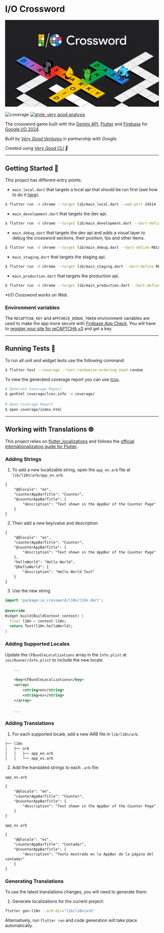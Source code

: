 # I/O Crossword

[![I/O Crossword Header][header]][io_crossword_link]

![coverage][coverage_badge]
[![style: very good analysis][very_good_analysis_badge]][very_good_analysis_link]

The crossword game built with the [Gemini API][gemini_api_link], [Flutter][flutter_link] and [Firebase][firebase_link] for [Google I/O 2024][google_io_link].

_Built by [Very Good Ventures][very_good_ventures_link] in partnership with Google._

_Created using [Very Good CLI][very_good_cli_link] 🤖_

---

## Getting Started 🚀

This project has different entry points.

- `main_local.dart` that targets a local api that should be run first (see how to do it [here][api_readme]).

```sh
$ flutter run -d chrome --target lib/main_local.dart --web-port 24514 --dart-define RECAPTCHA_KEY=<RECAPTCHA_KEY> --dart-define APPCHECK_DEBUG_TOKEN=<APPCHECK_DEBUG_TOKEN> --dart-define CROSSWORD_URL=https://crossword.withgoogle.com
```

- `main_development.dart` that targets the dev api.

```sh
$ flutter run -d chrome --target lib/main_development.dart --dart-define RECAPTCHA_KEY=<RECAPTCHA_KEY> --dart-define APPCHECK_DEBUG_TOKEN=<APPCHECK_DEBUG_TOKEN> --dart-define CROSSWORD_URL=https://crossword.withgoogle.com
```

- `main_debug.dart` that targets the dev api and adds a visual layer to debug the crossword sections, their position, fps and other items.

```sh
$ flutter run -d chrome --target lib/main_debug.dart --dart-define RECAPTCHA_KEY=<RECAPTCHA_KEY> --dart-define APPCHECK_DEBUG_TOKEN=<APPCHECK_DEBUG_TOKEN> --dart-define CROSSWORD_URL=https://crossword.withgoogle.com
```

- `main_staging.dart` that targets the staging api.

```sh
$ flutter run -d chrome --target lib/main_staging.dart --dart-define RECAPTCHA_KEY=<RECAPTCHA_KEY> --dart-define CROSSWORD_URL=https://crossword.withgoogle.com
```

- `main_production.dart` that targets the production api.

```sh
$ flutter run -d chrome --target lib/main_production.dart --dart-define RECAPTCHA_KEY=<RECAPTCHA_KEY> --dart-define CROSSWORD_URL=https://crossword.withgoogle.com
```

_\*I/O Crossword works on Web._

### Environment variables

The `RECAPTCHA_KEY` and `APPCHECK_DEBUG_TOKEN` environment variables are used to make the app more secure with [Firebase App Check][app_check_link]. You will have to [register your site for reCAPTCHA v3][recaptcha_link] and get a key.

---

## Running Tests 🧪

To run all unit and widget tests use the following command:

```sh
$ flutter test --coverage --test-randomize-ordering-seed random
```

To view the generated coverage report you can use [lcov](https://github.com/linux-test-project/lcov).

```sh
# Generate Coverage Report
$ genhtml coverage/lcov.info -o coverage/

# Open Coverage Report
$ open coverage/index.html
```

---

## Working with Translations 🌐

This project relies on [flutter_localizations][flutter_localizations_link] and follows the [official internationalization guide for Flutter][internationalization_link].

### Adding Strings

1. To add a new localizable string, open the `app_en.arb` file at `lib/l10n/arb/app_en.arb`.

```arb
{
    "@@locale": "en",
    "counterAppBarTitle": "Counter",
    "@counterAppBarTitle": {
        "description": "Text shown in the AppBar of the Counter Page"
    }
}
```

2. Then add a new key/value and description

```arb
{
    "@@locale": "en",
    "counterAppBarTitle": "Counter",
    "@counterAppBarTitle": {
        "description": "Text shown in the AppBar of the Counter Page"
    },
    "helloWorld": "Hello World",
    "@helloWorld": {
        "description": "Hello World Text"
    }
}
```

3. Use the new string

```dart
import 'package:io_crossword/l10n/l10n.dart';

@override
Widget build(BuildContext context) {
  final l10n = context.l10n;
  return Text(l10n.helloWorld);
}
```

### Adding Supported Locales

Update the `CFBundleLocalizations` array in the `Info.plist` at `ios/Runner/Info.plist` to include the new locale.

```xml
    ...

    <key>CFBundleLocalizations</key>
	<array>
		<string>en</string>
		<string>es</string>
	</array>

    ...
```

### Adding Translations

1. For each supported locale, add a new ARB file in `lib/l10n/arb`.

```
├── l10n
│   ├── arb
│   │   ├── app_en.arb
│   │   └── app_es.arb
```

2. Add the translated strings to each `.arb` file:

`app_en.arb`

```arb
{
    "@@locale": "en",
    "counterAppBarTitle": "Counter",
    "@counterAppBarTitle": {
        "description": "Text shown in the AppBar of the Counter Page"
    }
}
```

`app_es.arb`

```arb
{
    "@@locale": "es",
    "counterAppBarTitle": "Contador",
    "@counterAppBarTitle": {
        "description": "Texto mostrado en la AppBar de la página del contador"
    }
}
```

### Generating Translations

To use the latest translations changes, you will need to generate them:

1. Generate localizations for the current project:

```sh
flutter gen-l10n --arb-dir="lib/l10n/arb"
```

Alternatively, run `flutter run` and code generation will take place automatically.

[coverage_badge]: coverage_badge.svg
[flutter_localizations_link]: https://api.flutter.dev/flutter/flutter_localizations/flutter_localizations-library.html
[internationalization_link]: https://flutter.dev/docs/development/accessibility-and-localization/internationalization
[very_good_analysis_badge]: https://img.shields.io/badge/style-very_good_analysis-B22C89.svg
[very_good_analysis_link]: https://pub.dev/packages/very_good_analysis
[very_good_cli_link]: https://github.com/VeryGoodOpenSource/very_good_cli
[api_readme]: api/README.md
[very_good_ventures_link]: https://verygood.ventures/
[header]: art/readme_header.png
[io_crossword_link]: https://crossword.withgoogle.com/
[google_io_link]: https://io.google/2024/
[flutter_link]: https://flutter.dev/
[firebase_link]: https://firebase.google.com/
[gemini_api_link]: https://ai.google.dev/
[app_check_link]: https://firebase.google.com/docs/app-check/flutter/default-providers
[recaptcha_link]: https://www.google.com/recaptcha/admin/create
